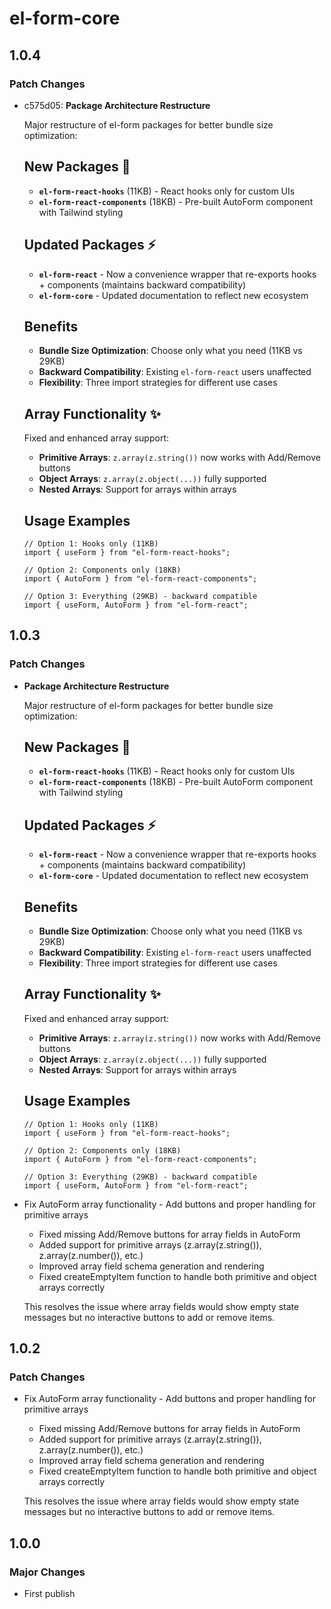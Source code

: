 # el-form-core

## 1.0.4

### Patch Changes

- c575d05: **Package Architecture Restructure**

  Major restructure of el-form packages for better bundle size optimization:

  ## New Packages 🎉

  - **`el-form-react-hooks`** (11KB) - React hooks only for custom UIs
  - **`el-form-react-components`** (18KB) - Pre-built AutoForm component with Tailwind styling

  ## Updated Packages ⚡

  - **`el-form-react`** - Now a convenience wrapper that re-exports hooks + components (maintains backward compatibility)
  - **`el-form-core`** - Updated documentation to reflect new ecosystem

  ## Benefits

  - **Bundle Size Optimization**: Choose only what you need (11KB vs 29KB)
  - **Backward Compatibility**: Existing `el-form-react` users unaffected
  - **Flexibility**: Three import strategies for different use cases

  ## Array Functionality ✨

  Fixed and enhanced array support:

  - **Primitive Arrays**: `z.array(z.string())` now works with Add/Remove buttons
  - **Object Arrays**: `z.array(z.object(...))` fully supported
  - **Nested Arrays**: Support for arrays within arrays

  ## Usage Examples

  ```tsx
  // Option 1: Hooks only (11KB)
  import { useForm } from "el-form-react-hooks";

  // Option 2: Components only (18KB)
  import { AutoForm } from "el-form-react-components";

  // Option 3: Everything (29KB) - backward compatible
  import { useForm, AutoForm } from "el-form-react";
  ```

## 1.0.3

### Patch Changes

- **Package Architecture Restructure**

  Major restructure of el-form packages for better bundle size optimization:

  ## New Packages 🎉

  - **`el-form-react-hooks`** (11KB) - React hooks only for custom UIs
  - **`el-form-react-components`** (18KB) - Pre-built AutoForm component with Tailwind styling

  ## Updated Packages ⚡

  - **`el-form-react`** - Now a convenience wrapper that re-exports hooks + components (maintains backward compatibility)
  - **`el-form-core`** - Updated documentation to reflect new ecosystem

  ## Benefits

  - **Bundle Size Optimization**: Choose only what you need (11KB vs 29KB)
  - **Backward Compatibility**: Existing `el-form-react` users unaffected
  - **Flexibility**: Three import strategies for different use cases

  ## Array Functionality ✨

  Fixed and enhanced array support:

  - **Primitive Arrays**: `z.array(z.string())` now works with Add/Remove buttons
  - **Object Arrays**: `z.array(z.object(...))` fully supported
  - **Nested Arrays**: Support for arrays within arrays

  ## Usage Examples

  ```tsx
  // Option 1: Hooks only (11KB)
  import { useForm } from "el-form-react-hooks";

  // Option 2: Components only (18KB)
  import { AutoForm } from "el-form-react-components";

  // Option 3: Everything (29KB) - backward compatible
  import { useForm, AutoForm } from "el-form-react";
  ```

- Fix AutoForm array functionality - Add buttons and proper handling for primitive arrays

  - Fixed missing Add/Remove buttons for array fields in AutoForm
  - Added support for primitive arrays (z.array(z.string()), z.array(z.number()), etc.)
  - Improved array field schema generation and rendering
  - Fixed createEmptyItem function to handle both primitive and object arrays correctly

  This resolves the issue where array fields would show empty state messages but no interactive buttons to add or remove items.

## 1.0.2

### Patch Changes

- Fix AutoForm array functionality - Add buttons and proper handling for primitive arrays

  - Fixed missing Add/Remove buttons for array fields in AutoForm
  - Added support for primitive arrays (z.array(z.string()), z.array(z.number()), etc.)
  - Improved array field schema generation and rendering
  - Fixed createEmptyItem function to handle both primitive and object arrays correctly

  This resolves the issue where array fields would show empty state messages but no interactive buttons to add or remove items.

## 1.0.0

### Major Changes

- First publish
